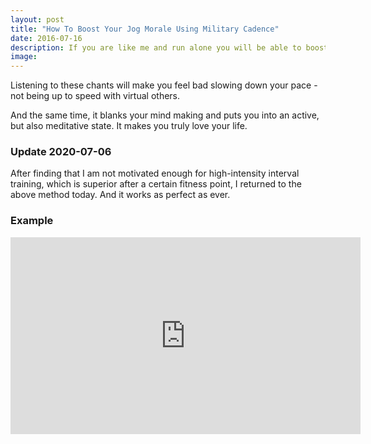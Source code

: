 ```yaml
---
layout: post
title: "How To Boost Your Jog Morale Using Military Cadence"
date: 2016-07-16
description: If you are like me and run alone you will be able to boost your morale using mind hack used by professionals.
image: 
---
```


Listening to these chants will make you feel bad slowing down your pace - not being up to speed with virtual others.

And the same time, it blanks your mind making and puts you into an active, but also meditative state. It makes you truly love your life.

### Update 2020-07-06

After finding that I am not motivated enough for high-intensity interval training, which is superior after a certain fitness point, I returned to the above method today. And it works as perfect as ever.

### Example
<iframe width="560" height="315" src="https://www.youtube-nocookie.com/embed/IxA-_MWT_24?start=662" frameborder="0" allow="accelerometer; autoplay; encrypted-media; gyroscope; picture-in-picture" allowfullscreen></iframe>
